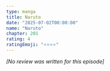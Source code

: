 ```yaml
---
type: manga
title: Naruto
date: "2025-07-02T00:00:00"
name: "Naruto"
chapter: 201
rating: 4
ratingEmoji: "⭐️⭐️⭐️⭐️"
---
```


_[No review was written for this episode]_